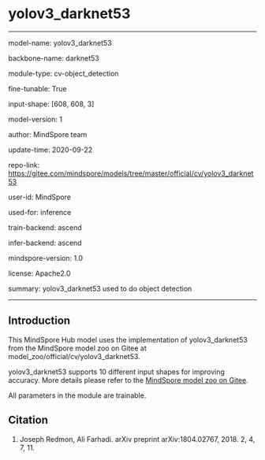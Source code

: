 # yolov3_darknet53

---

model-name: yolov3_darknet53

backbone-name: darknet53

module-type: cv-object_detection

fine-tunable: True

input-shape: [608, 608, 3]

model-version: 1

author: MindSpore team

update-time: 2020-09-22

repo-link: <https://gitee.com/mindspore/models/tree/master/official/cv/yolov3_darknet53>

user-id: MindSpore

used-for: inference

train-backend: ascend

infer-backend: ascend

mindspore-version: 1.0

license: Apache2.0

summary: yolov3_darknet53 used to do object detection

---

## Introduction

This MindSpore Hub model uses the implementation of yolov3_darknet53 from the MindSpore model zoo on Gitee at model_zoo/official/cv/yolov3_darknet53.

yolov3_darknet53 supports 10 different input shapes for improving accuracy. More details please refer to the [MindSpore model zoo on Gitee](https://gitee.com/mindspore/models/blob/master/official/cv/yolov3_darknet53/README.md).

All parameters in the module are trainable.

## Citation

1. Joseph Redmon, Ali Farhadi. arXiv preprint arXiv:1804.02767, 2018. 2, 4, 7, 11.
